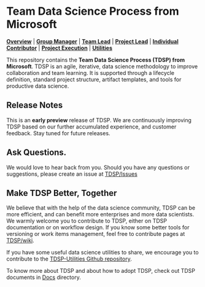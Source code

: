 # Team Data Science Process from Microsoft

[**Overview**](Docs/README.md) | [**Group Manager**](Docs/team-data-science-process-group-manager-tasks.md) | [**Team Lead**](Docs/team-data-science-process-team-lead-tasks.md) | [**Project Lead**](Docs/team-data-science-process-project-lead-tasks.md) | [**Individual Contributor**](Docs/team-data-science-process-project-ic-tasks.md) | [**Project Execution**](Docs/team-data-science-process-project-execution.md) | [**Utilities**](https://github.com/Azure/Azure-TDSP-Utilities)

This repository contains the **Team Data Science Process (TDSP) from Microsoft**. 
TDSP is an agile, iterative, data science methodology to improve collaboration and team learning. It is supported through a lifecycle definition, standard project structure, artifact templates, and tools for productive data science. 

## Release Notes

This is an **early preview** release of TDSP. We are continuously improving TDSP based on our further accumulated experience, and customer feedback. Stay tuned for future releases. 

## Ask Questions. 

We would love to hear back from you. Should you have any questions or suggestions, please create an issue at [TDSP/Issues](https://github.com/Azure/Microsoft-TDSP/issues)

## Make TDSP Better, Together

We believe that with the help of the data science community, TDSP can be more efficient, and can benefit more enterprises and more data scientists. We warmly welcome you to contribute to TDSP, either on TDSP documentation or on workflow design. If you know some better tools for versioning or work items management, feel free to contribute pages at [TDSP/wiki](https://github.com/Azure/Microsoft-TDSP/wiki). 

If you have some useful data science utilities to share, we encourage you to contribute to 
the [TDSP-Utilities Github repository](https://github.com/Azure/Azure-TDSP-Utilities).  

To know more about TDSP and about how to adopt TDSP, check out TDSP documents in [Docs](Docs) directory. 


